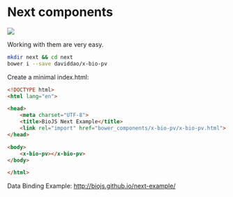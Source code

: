 # Next components

<img src="http://i.imgur.com/I9HurIz.png"></img>

Working with them are very easy.

```bash
mkdir next && cd next
bower i --save daviddao/x-bio-pv
```

Create a minimal index.html:

```html
<!DOCTYPE html>
<html lang="en">

<head>
    <meta charset="UTF-8">
    <title>BioJS Next Example</title>
    <link rel="import" href="bower_components/x-bio-pv/x-bio-pv.html">
</head>

<body>
    <x-bio-pv></x-bio-pv>
</body>

</html>

```

Data Binding Example: http://biojs.github.io/next-example/
